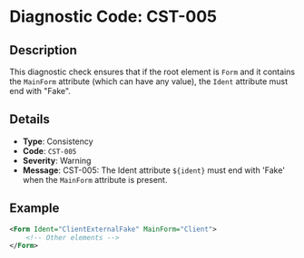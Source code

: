 # Diagnostic Code: CST-005

## Description
This diagnostic check ensures that if the root element is `Form` and it contains the `MainForm` attribute (which can have any value), the `Ident` attribute must end with "Fake".

## Details
- **Type**: Consistency
- **Code**: `CST-005`
- **Severity**: Warning
- **Message**: CST-005: The Ident attribute `${ident}` must end with 'Fake' when the `MainForm` attribute is present.

## Example

```xml
<Form Ident="ClientExternalFake" MainForm="Client">
    <!-- Other elements -->
</Form>